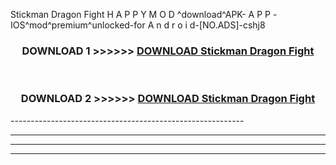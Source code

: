  Stickman Dragon Fight  H A P P Y M O D ^download^APK- A P P -IOS^mod^premium^unlocked-for A n d r o i d-[NO.ADS]-cshj8



<div align="center">

<h3>DOWNLOAD 1 >>>>>> <a href="https://en-mod.web.app/?en= Stickman Dragon Fight ">DOWNLOAD Stickman Dragon Fight  </a></h3><br>

<h3>DOWNLOAD 2 >>>>>> <a href="https://en-mod.web.app/?en= Stickman Dragon Fight ">DOWNLOAD Stickman Dragon Fight  </a></h3>

</div>
----------------------------------------------------------

----------------------------------------------------------

----------------------------------------------------------

----------------------------------------------------------



